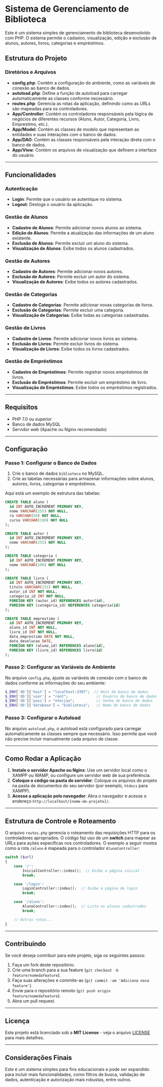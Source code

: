 # Sistema de Gerenciamento de Biblioteca

Este é um sistema simples de gerenciamento de biblioteca desenvolvido com PHP. O sistema permite o cadastro, visualização, edição e exclusão de alunos, autores, livros, categorias e empréstimos.

## Estrutura do Projeto

### Diretórios e Arquivos

- **config.php**: Contém a configuração do ambiente, como as variáveis de conexão ao banco de dados.
- **autoload.php**: Define a função de autoload para carregar automaticamente as classes conforme necessário.
- **routes.php**: Gerencia as rotas da aplicação, definindo como as URLs são mapeadas para os controladores.
- **App/Controller**: Contém os controladores responsáveis pela lógica de negócios de diferentes recursos (Aluno, Autor, Categoria, Livro, Emprestimo, etc.).
- **App/Model**: Contém as classes de modelo que representam as entidades e suas interações com o banco de dados.
- **App/DAO**: Contém as classes responsáveis pela interação direta com o banco de dados.
- **App/View**: Contém os arquivos de visualização que definem a interface do usuário.

---

## Funcionalidades

### Autenticação

- **Login**: Permite que o usuário se autentique no sistema.
- **Logout**: Desloga o usuário da aplicação.

### Gestão de Alunos

- **Cadastro de Alunos**: Permite adicionar novos alunos ao sistema.
- **Edição de Alunos**: Permite a atualização das informações de um aluno existente.
- **Exclusão de Alunos**: Permite excluir um aluno do sistema.
- **Visualização de Alunos**: Exibe todos os alunos cadastrados.

### Gestão de Autores

- **Cadastro de Autores**: Permite adicionar novos autores.
- **Exclusão de Autores**: Permite excluir um autor do sistema.
- **Visualização de Autores**: Exibe todos os autores cadastrados.

### Gestão de Categorias

- **Cadastro de Categorias**: Permite adicionar novas categorias de livros.
- **Exclusão de Categorias**: Permite excluir uma categoria.
- **Visualização de Categorias**: Exibe todas as categorias cadastradas.

### Gestão de Livros

- **Cadastro de Livros**: Permite adicionar novos livros ao sistema.
- **Exclusão de Livros**: Permite excluir livros do sistema.
- **Visualização de Livros**: Exibe todos os livros cadastrados.

### Gestão de Empréstimos

- **Cadastro de Empréstimos**: Permite registrar novos empréstimos de livros.
- **Exclusão de Empréstimos**: Permite excluir um empréstimo de livro.
- **Visualização de Empréstimos**: Exibe todos os empréstimos registrados.

---

## Requisitos

- PHP 7.0 ou superior
- Banco de dados MySQL
- Servidor web (Apache ou Nginx recomendado)

---

## Configuração

### Passo 1: Configurar o Banco de Dados

1. Crie o banco de dados `biblioteca` no MySQL.
2. Crie as tabelas necessárias para armazenar informações sobre alunos, autores, livros, categorias e empréstimos.

Aqui está um exemplo de estrutura das tabelas:

```sql
CREATE TABLE aluno (
  id INT AUTO_INCREMENT PRIMARY KEY,
  nome VARCHAR(255) NOT NULL,
  ra VARCHAR(50) NOT NULL,
  curso VARCHAR(100) NOT NULL
);

CREATE TABLE autor (
  id INT AUTO_INCREMENT PRIMARY KEY,
  nome VARCHAR(255) NOT NULL
);

CREATE TABLE categoria (
  id INT AUTO_INCREMENT PRIMARY KEY,
  nome VARCHAR(100) NOT NULL
);

CREATE TABLE livro (
  id INT AUTO_INCREMENT PRIMARY KEY,
  titulo VARCHAR(255) NOT NULL,
  autor_id INT NOT NULL,
  categoria_id INT NOT NULL,
  FOREIGN KEY (autor_id) REFERENCES autor(id),
  FOREIGN KEY (categoria_id) REFERENCES categoria(id)
);

CREATE TABLE emprestimo (
  id INT AUTO_INCREMENT PRIMARY KEY,
  aluno_id INT NOT NULL,
  livro_id INT NOT NULL,
  data_emprestimo DATE NOT NULL,
  data_devolucao DATE,
  FOREIGN KEY (aluno_id) REFERENCES aluno(id),
  FOREIGN KEY (livro_id) REFERENCES livro(id)
);
```

### Passo 2: Configurar as Variáveis de Ambiente

No arquivo `config.php`, ajuste as variáveis de conexão com o banco de dados conforme as informações do seu ambiente:

```php
$_ENV['db']['host'] = "localhost:3307";  // Host do banco de dados
$_ENV['db']['user'] = "root";             // Usuário do banco de dados
$_ENV['db']['pass'] = "etecjau";          // Senha do banco de dados
$_ENV['db']['database'] = "biblioteca";   // Nome do banco de dados
```

### Passo 3: Configurar o Autoload

No arquivo `autoload.php`, o autoload está configurado para carregar automaticamente as classes sempre que necessário. Isso permite que você não precise incluir manualmente cada arquivo de classe.

---

## Como Rodar a Aplicação

1. **Instale o servidor Apache ou Nginx**: Use um servidor local como o XAMPP ou WAMP, ou configure um servidor web de sua preferência.
2. **Coloque o código na pasta do servidor**: Coloque os arquivos do projeto na pasta de documentos do seu servidor (por exemplo, `htdocs` para XAMPP).
3. **Acesse a aplicação pelo navegador**: Abra o navegador e acesse o endereço `http://localhost/[nome-do-projeto]/`.

---

## Estrutura de Controle e Roteamento

O arquivo `routes.php` gerencia o roteamento das requisições HTTP para os controladores apropriados. O código faz uso de um **switch** para mapear as URLs para ações específicas nos controladores. O exemplo a seguir mostra como a rota `/aluno` é mapeada para o controlador `AlunoController`:

```php
switch ($url)
{
    case '/':
        InicialController::index();  // Exibe a página inicial
        break;

    case '/login':
        LoginController::index();  // Exibe a página de login
        break;

    case '/aluno':
        AlunoController::index();  // Lista os alunos cadastrados
        break;

    // Outras rotas...
}
```

---

## Contribuindo

Se você deseja contribuir para este projeto, siga os seguintes passos:

1. Faça um fork deste repositório.
2. Crie uma branch para a sua feature (`git checkout -b feature/nomedafeature`).
3. Faça suas alterações e commite-as (`git commit -am 'Adiciona nova feature'`).
4. Envie para o repositório remoto (`git push origin feature/nomedafeature`).
5. Abra um pull request.

---

## Licença

Este projeto está licenciado sob a **MIT License** - veja o arquivo [LICENSE](LICENSE) para mais detalhes.

---

## Considerações Finais

Este é um sistema simples para fins educacionais e pode ser expandido para incluir mais funcionalidades, como filtros de busca, validação de dados, autenticação e autorização mais robustas, entre outros.


